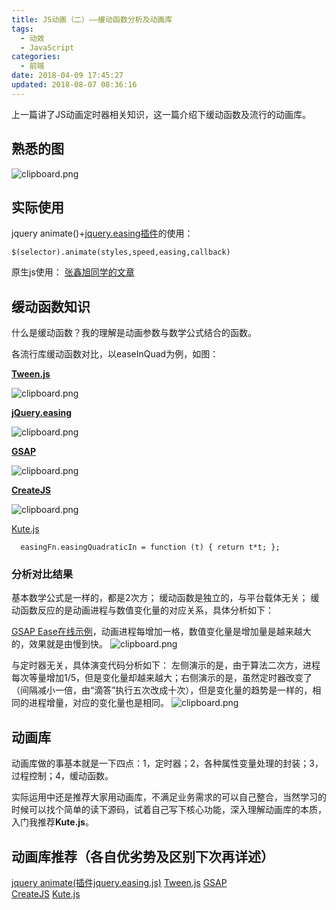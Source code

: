 ```yaml
---
title: JS动画（二）——缓动函数分析及动画库
tags:
  - 动效
  - JavaScript
categories:
  - 前端
date: 2018-04-09 17:45:27
updated: 2018-08-07 08:36:16
---
```

上一篇讲了JS动画定时器相关知识，这一篇介绍下缓动函数及流行的动画库。
## 熟悉的图 ##

![clipboard.png](easingFunction.png)
## 实际使用 ##
jquery animate()+[jquery.easing插件][1]的使用：

```
$(selector).animate(styles,speed,easing,callback)
```
原生js使用：
[张鑫旭同学的文章][2]
## 缓动函数知识 ##
什么是缓动函数？我的理解是动画参数与数学公式结合的函数。

各流行库缓动函数对比，以easeInQuad为例，如图：

**[Tween.js][3]**

![clipboard.png](tweenjs.png)

**[jQuery.easing][4]**

![clipboard.png](jqueryEasing.png)

**[GSAP][5]**

![clipboard.png](gsap.png)

**[CreateJS][6]**

![clipboard.png](creatJs.png)

[Kute.js][7]
```
  easingFn.easingQuadraticIn = function (t) { return t*t; };
```
### 分析对比结果
基本数学公式是一样的，都是2次方；
缓动函数是独立的，与平台载体无关；
缓动函数反应的是动画进程与数值变化量的对应关系，具体分析如下：

[GSAP Ease在线示例][8]，动画进程每增加一格，数值变化量是增加量是越来越大的，效果就是由慢到快。
![clipboard.png](greensockEase.png)

与定时器无关，具体演变代码分析如下：
左侧演示的是，由于算法二次方，进程每次等量增加1/5，但是变化量却越来越大；右侧演示的是，虽然定时器改变了（间隔减小一倍，由“滴答”执行五次改成十次），但是变化量的趋势是一样的，相同的进程增量，对应的变化量也是相同。
![clipboard.png](yansuan.png)

## 动画库

动画库做的事基本就是一下四点：1，定时器；2，各种属性变量处理的封装；3，过程控制；4，缓动函数。

实际运用中还是推荐大家用动画库，不满足业务需求的可以自己整合，当然学习的时候可以找个简单的读下源码，试着自己写下核心功能，深入理解动画库的本质，入门我推荐**Kute.js**。

## 动画库推荐（各自优劣势及区别下次再详述）
[jquery animate(插件jquery.easing.js)][9]
[Tween.js][10]
[GSAP][11]	
[CreateJS][12]
[Kute.js][13]
	


  [1]: http://gsgd.co.uk/sandbox/jquery/easing/
  [2]: http://www.zhangxinxu.com/study/201612/how-to-use-tween-js.html
  [3]: https://github.com/tweenjs/tween.js/blob/master/src/Tween.js
  [4]: http://gsgd.co.uk/sandbox/jquery/easing/
  [5]: https://greensock.com
  [6]: https://github.com/CreateJS/TweenJS/blob/master/src/tweenjs/Ease.js
  [7]: http://thednp.github.io/kute.js/
  [8]: https://greensock.com/docs/Easing
  [9]: http://gsgd.co.uk/sandbox/jquery/easing/
  [10]: https://github.com/tweenjs/tween.js
  [11]: https://greensock.com
  [12]: https://github.com/CreateJS
  [13]: http://thednp.github.io/kute.js/
